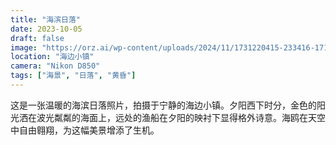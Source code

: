 ```yaml
---
title: "海滨日落"
date: 2023-10-05
draft: false
image: "https://orz.ai/wp-content/uploads/2024/11/1731220415-233416-1711121656e5bd.jpg"
location: "海边小镇"
camera: "Nikon D850"
tags: ["海景", "日落", "黄昏"]
---
```


这是一张温暖的海滨日落照片，拍摄于宁静的海边小镇。夕阳西下时分，金色的阳光洒在波光粼粼的海面上，远处的渔船在夕阳的映衬下显得格外诗意。海鸥在天空中自由翱翔，为这幅美景增添了生机。